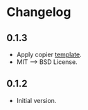 # Changelog

<!-- <START NEW CHANGELOG ENTRY> -->

## 0.1.3

- Apply copier [template](https://github.com/jupyterlab/extension-template).
- MIT --> BSD License.

<!-- <END NEW CHANGELOG ENTRY> -->

## 0.1.2

- Initial version.
